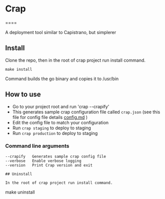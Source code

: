 # Crap
====

A deployment tool similar to Capistrano, but simplerer

## Install
Clone the repo, then in the root of crap project run install command.

```
make install
```

Command builds the go binary and copies it to /usr/bin

## How to use
- Go to your project root and run 'crap --crapify'
- This generates sample crap configuration file called `crap.json` (see this file for config file details [config.md](config.md) )
- Edit the config file to match your configuration
- Run `crap staging` to deploy to staging
- Run `crap production` to deploy to staging

### Command line arguments
```
--crapify   Generates sample crap config file
--verbose   Enable verbose logging
--version   Print Crap version and exit

## Uninstall

In the root of crap project run install command.

```
make uninstall
```